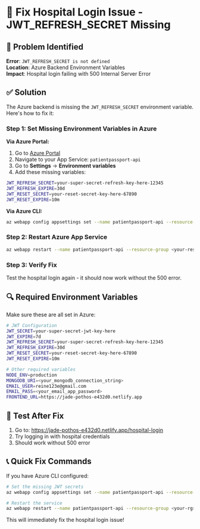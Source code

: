 # 🔧 Fix Hospital Login Issue - JWT_REFRESH_SECRET Missing

## 🚨 Problem Identified

**Error**: `JWT_REFRESH_SECRET is not defined`  
**Location**: Azure Backend Environment Variables  
**Impact**: Hospital login failing with 500 Internal Server Error

## ✅ Solution

The Azure backend is missing the `JWT_REFRESH_SECRET` environment variable. Here's how to fix it:

### Step 1: Set Missing Environment Variables in Azure

**Via Azure Portal:**
1. Go to [Azure Portal](https://portal.azure.com)
2. Navigate to your App Service: `patientpassport-api`
3. Go to **Settings** → **Environment variables**
4. Add these missing variables:

```bash
JWT_REFRESH_SECRET=your-super-secret-refresh-key-here-12345
JWT_REFRESH_EXPIRE=30d
JWT_RESET_SECRET=your-reset-secret-key-here-67890
JWT_RESET_EXPIRE=10m
```

**Via Azure CLI:**
```bash
az webapp config appsettings set --name patientpassport-api --resource-group <your-resource-group> --settings JWT_REFRESH_SECRET="your-super-secret-refresh-key-here-12345" JWT_REFRESH_EXPIRE="30d" JWT_RESET_SECRET="your-reset-secret-key-here-67890" JWT_RESET_EXPIRE="10m"
```

### Step 2: Restart Azure App Service

```bash
az webapp restart --name patientpassport-api --resource-group <your-resource-group>
```

### Step 3: Verify Fix

Test the hospital login again - it should now work without the 500 error.

## 🔍 Required Environment Variables

Make sure these are all set in Azure:

```bash
# JWT Configuration
JWT_SECRET=your-super-secret-jwt-key-here
JWT_EXPIRE=7d
JWT_REFRESH_SECRET=your-super-secret-refresh-key-here-12345
JWT_REFRESH_EXPIRE=30d
JWT_RESET_SECRET=your-reset-secret-key-here-67890
JWT_RESET_EXPIRE=10m

# Other required variables
NODE_ENV=production
MONGODB_URI=<your_mongodb_connection_string>
EMAIL_USER=reine123e@gmail.com
EMAIL_PASS=<your_email_app_password>
FRONTEND_URL=https://jade-pothos-e432d0.netlify.app
```

## 🧪 Test After Fix

1. Go to: https://jade-pothos-e432d0.netlify.app/hospital-login
2. Try logging in with hospital credentials
3. Should work without 500 error

## 📞 Quick Fix Commands

If you have Azure CLI configured:

```bash
# Set the missing JWT secrets
az webapp config appsettings set --name patientpassport-api --resource-group <your-rg> --settings JWT_REFRESH_SECRET="refresh-secret-12345" JWT_REFRESH_EXPIRE="30d"

# Restart the service
az webapp restart --name patientpassport-api --resource-group <your-rg>
```

This will immediately fix the hospital login issue!
